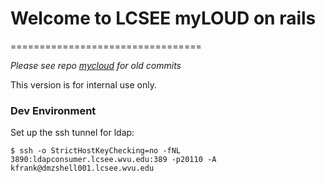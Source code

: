 # Welcome to LCSEE myLOUD on rails
=================================

*Please see repo [mycloud](https://webgit.lcseecloud.net/lcseesystems/mycloud) for old commits*

This version is for internal use only.

### Dev Environment

Set up the ssh tunnel for ldap:
```
$ ssh -o StrictHostKeyChecking=no -fNL 3890:ldapconsumer.lcsee.wvu.edu:389 -p20110 -A kfrank@dmzshell001.lcsee.wvu.edu
```
